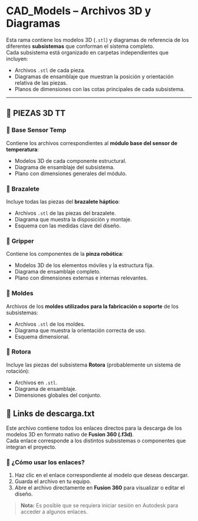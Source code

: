# CAD_Models – Archivos 3D y Diagramas

Esta rama contiene los modelos 3D (`.stl`) y diagramas de referencia de los diferentes **subsistemas** que conforman el sistema completo.  
Cada subsistema está organizado en carpetas independientes que incluyen:

- Archivos `.stl` de cada pieza.
- Diagramas de ensamblaje que muestran la posición y orientación relativa de las piezas.
- Planos de dimensiones con las cotas principales de cada subsistema.

---

## 📁 PIEZAS 3D TT

### 📂 **Base Sensor Temp**
Contiene los archivos correspondientes al **módulo base del sensor de temperatura**:
- Modelos 3D de cada componente estructural.
- Diagrama de ensamblaje del subsistema.
- Plano con dimensiones generales del módulo.

### 📂 **Brazalete**
Incluye todas las piezas del **brazalete háptico**:
- Archivos `.stl` de las piezas del brazalete.
- Diagrama que muestra la disposición y montaje.
- Esquema con las medidas clave del diseño.

### 📂 **Gripper**
Contiene los componentes de la **pinza robótica**:
- Modelos 3D de los elementos móviles y la estructura fija.
- Diagrama de ensamblaje completo.
- Plano con dimensiones externas e internas relevantes.

### 📂 **Moldes**
Archivos de los **moldes utilizados para la fabricación o soporte** de los subsistemas:
- Archivos `.stl` de los moldes.
- Diagrama que muestra la orientación correcta de uso.
- Esquema dimensional.

### 📂 **Rotora**
Incluye las piezas del subsistema **Rotora** (probablemente un sistema de rotación):
- Archivos en `.stl`.
- Diagrama de ensamblaje.
- Dimensiones globales del conjunto.
  
## 📁 Links de descarga.txt
Este archivo contiene todos los enlaces directos para la descarga de los modelos 3D en formato nativo de **Fusion 360 (.f3d)**.  
Cada enlace corresponde a los distintos subsistemas o componentes que integran el proyecto.

### 🔗 ¿Cómo usar los enlaces?
1. Haz clic en el enlace correspondiente al modelo que deseas descargar.
2. Guarda el archivo en tu equipo.
3. Abre el archivo directamente en **Fusion 360** para visualizar o editar el diseño.

> **Nota:** Es posible que se requiera iniciar sesión en Autodesk para acceder a algunos enlaces.


